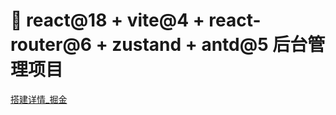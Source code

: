 # 🚀 react@18 + vite@4 + react-router@6 + zustand + antd@5 后台管理项目

[搭建详情_掘金](https://juejin.cn/post/7237840998985072698/)

